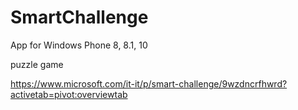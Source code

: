# SmartChallenge
App for Windows Phone 8, 8.1, 10

puzzle game

https://www.microsoft.com/it-it/p/smart-challenge/9wzdncrfhwrd?activetab=pivot:overviewtab
